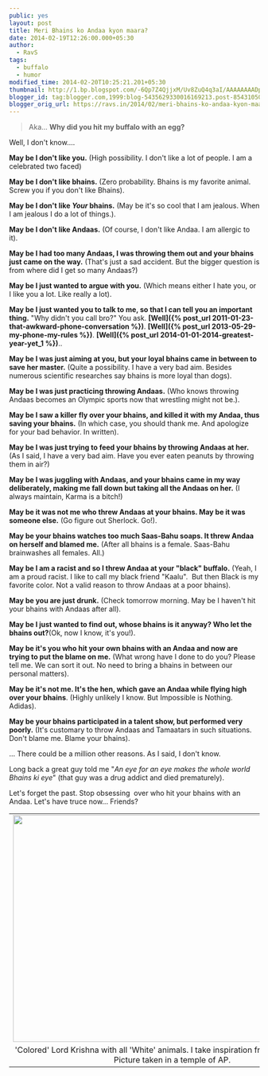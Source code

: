 ```yaml
---
public: yes
layout: post
title: Meri Bhains ko Andaa kyon maara?
date: 2014-02-19T12:26:00.000+05:30
author:
  - RavS
tags:
  - buffalo
  - humor
modified_time: 2014-02-20T10:25:21.201+05:30
thumbnail: http://1.bp.blogspot.com/-6Qp7Z4QjjxM/Uv8ZuQ4q3aI/AAAAAAAADpY/8IckO8qB\_-M/s72-c/IMG\_0582a.JPG
blogger_id: tag:blogger.com,1999:blog-5435629330016169213.post-8543105044633495006
blogger_orig_url: https://ravs.in/2014/02/meri-bhains-ko-andaa-kyon-maara.html
---
```


> Aka... **Why did you hit my buffalo with an egg?**

  
Well, I don't know....  
  
**May be I don't like you.** (High possibility. I don't like a lot of people. I am a celebrated two faced)  
  
**May be I don't like bhains.** (Zero probability. Bhains is my favorite animal. Screw you if you don't like Bhains).  
  
**May be I don't like _Your_ bhains.** (May be it's so cool that I am jealous. When I am jealous I do a lot of things.).  
  
**May be I don't like Andaas.** (Of course, I don't like Andaa. I am allergic to it).  
  
**May be I had too many Andaas, I was throwing them out and your bhains just came on the way.** (That's just a sad accident. But the bigger question is from where did I get so many Andaas?)  
  
**May be I just wanted to argue with you.** (Which means either I hate you, or I like you a lot. Like really a lot).  
  
**May be I just wanted you to talk to me, so that I can tell you an important thing.** "Why didn't you call bro?" You ask. **[Well]({% post_url 2011-01-23-that-awkward-phone-conversation %})**. **[Well]({% post_url 2013-05-29-my-phone-my-rules %})**. **[Well]({% post_url 2014-01-01-2014-greatest-year-yet_1 %})**..  
  
**May be I was just aiming at you, but your loyal bhains came in between to save her master.** (Quite a possibility. I have a very bad aim. Besides numerous scientific researches say bhains is more loyal than dogs).  
  
**May be I was just practicing throwing Andaas.** (Who knows throwing Andaas becomes an Olympic sports now that wrestling might not be.).  
  
**May be I saw a killer fly over your bhains, and killed it with my Andaa, thus saving your bhains.** (In which case, you should thank me. And apologize for your bad behavior. In written).  
  
**May be I was just trying to feed your bhains by throwing Andaas at her.** (As I said, I have a very bad aim. Have you ever eaten peanuts by throwing them in air?)  
  
**May be I was juggling with Andaas, and your bhains came in my way deliberately, making me fall down but taking all the Andaas on her.** (I always maintain, Karma is a bitch!)  
  
**May be it was not me who threw Andaas at your bhains. May be it was someone else.** (Go figure out Sherlock. Go!).  
  
**May be your bhains watches too much Saas-Bahu soaps. It threw Andaa on herself and blamed me.** (After all bhains is a female. Saas-Bahu brainwashes all females. All.)  
  
**May be I am a racist and so I threw Andaa at your "black" buffalo.** (Yeah, I am a proud racist. I like to call my black friend "Kaalu".  But then Black is my favorite color. Not a valid reason to throw Andaas at a poor bhains).  
  
**May be you are just drunk.** (Check tomorrow morning. May be I haven't hit your bhains with Andaas after all).  
  
**May be I just wanted to find out, whose bhains is it anyway? Who let the bhains out?**(Ok, now I know, it's you!).  
  
**May be it's you who hit your own bhains with an Andaa and now are trying to put the blame on me.** (What wrong have I done to do you? Please tell me. We can sort it out. No need to bring a bhains in between our personal matters).  
  
**May be it's not me. It's the hen, which gave an Andaa while flying high over your bhains**. (Highly unlikely I know. But Impossible is Nothing. Adidas).  
  
**May be your bhains participated in a talent show, but performed very poorly.** (It's customary to throw Andaas and Tamaatars in such situations. Don't blame me. Blame your bhains).  
  
... There could be a million other reasons. As I said, I don't know.  
  
Long back a great guy told me "_An eye for an eye makes the whole world Bhains ki eye_" (that guy was a drug addict and died prematurely).  
  
Let's forget the past. Stop obsessing  over who hit your bhains with an Andaa. Let's have truce now... Friends?  
  

<table align="center" cellpadding="0" cellspacing="0" class="tr-caption-container" style="margin-left: auto; margin-right: auto; text-align: center;"><tbody><tr><td style="text-align: center;"><a href="http://1.bp.blogspot.com/-6Qp7Z4QjjxM/Uv8ZuQ4q3aI/AAAAAAAADpY/8IckO8qB_-M/s1600/IMG_0582a.JPG" imageanchor="1" style="margin-left: auto; margin-right: auto;"><img border="0" src="http://1.bp.blogspot.com/-6Qp7Z4QjjxM/Uv8ZuQ4q3aI/AAAAAAAADpY/8IckO8qB_-M/s1600/IMG_0582a.JPG" height="456" width="640"></a></td></tr><tr><td class="tr-caption" style="text-align: center;">'Colored' Lord Krishna with all 'White' animals. I take inspiration from him for racism. Picture taken in a temple of AP.</td></tr></tbody></table>
